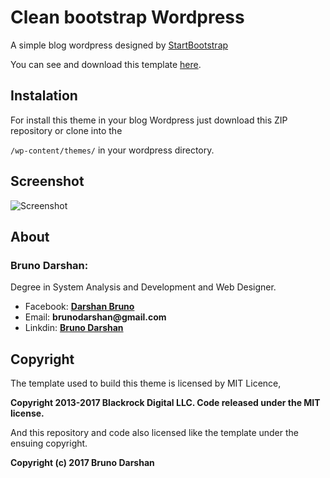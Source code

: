 # Clean bootstrap Wordpress

A simple blog wordpress designed by [StartBootstrap](https://startbootstrap.com/)

You can see and download this template [here](https://startbootstrap.com/template-overviews/clean-blog/).

## Instalation

For install this theme in your blog Wordpress just download this ZIP repository or clone into the

```/wp-content/themes/``` in your wordpress directory.

## Screenshot

![Screenshot](https://github.com/brunodarshan/clean-bootstrap-wordpress/blob/master/screenshot.png)


## About

### Bruno Darshan:

Degree in System Analysis and Development and Web Designer.

- Facebook: [__Darshan Bruno__](https://www.facebook.com/brunodarshan)
- Email: __brunodarshan@gmail.com__
- Linkdin: [__Bruno Darshan__](https://www.linkedin.com/in/bruno-darshan-84a523b8/)

## Copyright

The template used to build this theme is licensed by MIT Licence, 

__Copyright 2013-2017 Blackrock Digital LLC. Code released under the MIT license.__

And this repository and code also licensed like the template under the ensuing copyright.

__Copyright (c) 2017 Bruno Darshan__

